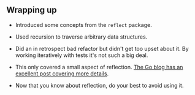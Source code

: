 
## Wrapping up

- Introduced some concepts from the `reflect` package.

- Used recursion to traverse arbitrary data structures.

- Did an in retrospect bad refactor but didn't get too upset about it. By working iteratively with tests it's not such a big deal.

- This only covered a small aspect of reflection. [The Go blog has an excellent post covering more details](https://blog.golang.org/laws-of-reflection).

- Now that you know about reflection, do your best to avoid using it.